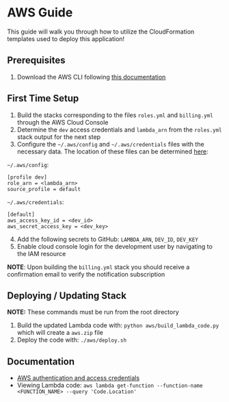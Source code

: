 # AWS Guide

This guide will walk you through how to utilize the CloudFormation templates used to deploy this application!

## Prerequisites
1. Download the AWS CLI following [this documentation](https://docs.aws.amazon.com/cli/latest/userguide/getting-started-install.html)

## First Time Setup
1. Build the stacks corresponding to the files `roles.yml` and `billing.yml` through the AWS Cloud Console
2. Determine the `dev` access credentials and `lambda_arn` from the `roles.yml` stack output for the next step 
3. Configure the `~/.aws/config` and `~/.aws/credentials` files with the necessary data. The location of these files can be determined [here](https://docs.aws.amazon.com/cli/latest/userguide/cli-configure-files.html#cli-configure-files-where):

`~/.aws/config`:
```
[profile dev]
role_arn = <lambda_arn>
source_profile = default
```

`~/.aws/credentials`:
```
[default]
aws_access_key_id = <dev_id> 
aws_secret_access_key = <dev_key>
```
4. Add the following secrets to GitHub: `LAMBDA_ARN`, `DEV_ID`, `DEV_KEY`
5. Enable cloud console login for the development user by navigating to the IAM resource

**NOTE**: Upon building the `billing.yml` stack you should receive a confirmation email to verify the notification subscription

## Deploying / Updating Stack
**NOTE:** These commands must be run from the root directory
1. Build the updated Lambda code with: `python aws/build_lambda_code.py` which will create a `aws.zip` file
2. Deploy the code with: `./aws/deploy.sh`


## Documentation
- [AWS authentication and access credentials](https://docs.aws.amazon.com/cli/latest/userguide/cli-authentication-user.html)
- Viewing Lambda code: `aws lambda get-function --function-name <FUNCTION_NAME> --query 'Code.Location'`